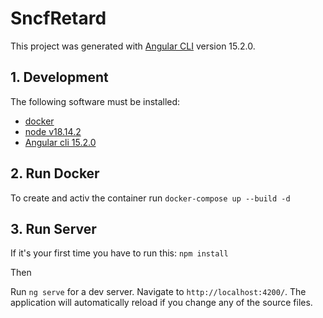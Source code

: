 # SncfRetard

This project was generated with [Angular CLI](https://github.com/angular/angular-cli) version 15.2.0.

## 1. Development

The following software must be installed:

- [docker](https://docs.docker.com/engine/install/)
- [node v18.14.2](https://nodejs.org/en/)
- [Angular cli 15.2.0](https://angular.io/guide/setup-local#:~:text=Install%20the%20Angular%20CLI%20link%20You%20use%20the,following%20command%3A%20content_copy%20npm%20install%20-g%20%40angular%2Fcli%20)

## 2. Run Docker

To create and activ the container
run `docker-compose up --build -d`

## 3. Run Server

If it's your first time you have to run this:
`npm install`

Then

Run `ng serve` for a dev server. Navigate to `http://localhost:4200/`. The application will automatically reload if you change any of the source files.
